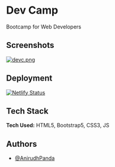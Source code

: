 
# Dev Camp

Bootcamp for Web Developers


## Screenshots

[![devc.png](https://i.postimg.cc/WbHGtNkS/devc.png)](https://postimg.cc/568YRMpF)
## Deployment

[![Netlify Status](https://api.netlify.com/api/v1/badges/e33948b0-6bc4-4ebf-aa11-8c57cac3f3f3/deploy-status)](https://app.netlify.com/sites/dev-camp/deploys)

  
## Tech Stack

**Tech Used:** HTML5, Bootstrap5, CSS3, JS


  
## Authors

- [@AnirudhPanda](https://github.com/AnirudhPanda)

  
